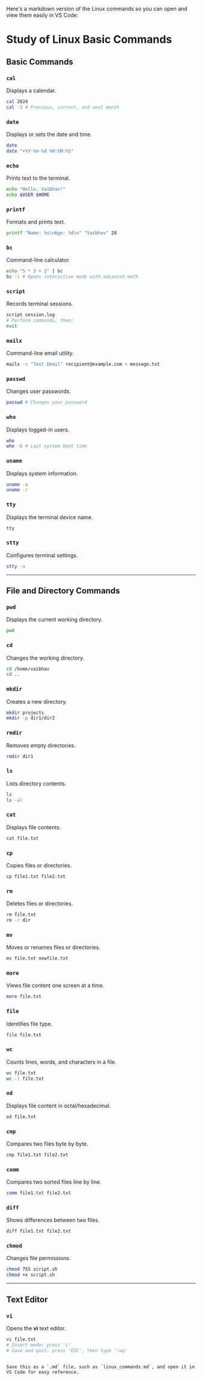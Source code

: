 Here's a markdown version of the Linux commands so you can open and view them easily in VS Code:

# Study of Linux Basic Commands

## Basic Commands

### `cal`

Displays a calendar.

```bash
cal 2024
cal -3 # Previous, current, and next month
```

### `date`

Displays or sets the date and time.

```bash
date
date "+%Y-%m-%d %H:%M:%S"
```

### `echo`

Prints text to the terminal.

```bash
echo "Hello, Vaibhav!"
echo $USER $HOME
```

### `printf`

Formats and prints text.

```bash
printf "Name: %s\nAge: %d\n" "Vaibhav" 20
```

### `bc`

Command-line calculator.

```bash
echo "5 * 3 + 2" | bc
bc -l # Opens interactive mode with advanced math
```

### `script`

Records terminal sessions.

```bash
script session.log
# Perform commands, then:
exit
```

### `mailx`

Command-line email utility.

```bash
mailx -s "Test Email" recipient@example.com < message.txt
```

### `passwd`

Changes user passwords.

```bash
passwd # Changes your password
```

### `who`

Displays logged-in users.

```bash
who
who -b # Last system boot time
```

### `uname`

Displays system information.

```bash
uname -a
uname -r
```

### `tty`

Displays the terminal device name.

```bash
tty
```

### `stty`

Configures terminal settings.

```bash
stty -a
```

---

## File and Directory Commands

### `pwd`

Displays the current working directory.

```bash
pwd
```

### `cd`

Changes the working directory.

```bash
cd /home/vaibhav
cd ..
```

### `mkdir`

Creates a new directory.

```bash
mkdir projects
mkdir -p dir1/dir2
```

### `rmdir`

Removes empty directories.

```bash
rmdir dir1
```

### `ls`

Lists directory contents.

```bash
ls
ls -al
```

### `cat`

Displays file contents.

```bash
cat file.txt
```

### `cp`

Copies files or directories.

```bash
cp file1.txt file2.txt
```

### `rm`

Deletes files or directories.

```bash
rm file.txt
rm -r dir
```

### `mv`

Moves or renames files or directories.

```bash
mv file.txt newfile.txt
```

### `more`

Views file content one screen at a time.

```bash
more file.txt
```

### `file`

Identifies file type.

```bash
file file.txt
```

### `wc`

Counts lines, words, and characters in a file.

```bash
wc file.txt
wc -l file.txt
```

### `od`

Displays file content in octal/hexadecimal.

```bash
od file.txt
```

### `cmp`

Compares two files byte by byte.

```bash
cmp file1.txt file2.txt
```

### `comm`

Compares two sorted files line by line.

```bash
comm file1.txt file2.txt
```

### `diff`

Shows differences between two files.

```bash
diff file1.txt file2.txt
```

### `chmod`

Changes file permissions.

```bash
chmod 755 script.sh
chmod +x script.sh
```

---

## Text Editor

### `vi`

Opens the **vi** text editor.

```bash
vi file.txt
# Insert mode: press 'i'
# Save and quit: press 'ESC', then type ':wq'
```

```

Save this as a `.md` file, such as `linux_commands.md`, and open it in VS Code for easy reference.
```
